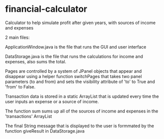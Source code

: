 # financial-calculator
Calculator to help simulate profit after given years, with sources of income and expenses

2 main files: 

ApplicationWindow.java is the file that runs the GUI and user interface

DataStorage.java is the file that runs the calculations for income and expenses, also sums the total.


Pages are controlled by a system of JPanel objects that appear and disappear using a helper function switchPages that takes two panel parameters (to and from) and sets the visibility attribute of 'to' to True and 'from' to False. 

Transaction data is stored in a static ArrayList that is updated every time the user inputs an expense or a source of income.

The function sum sums up all of the sources of income and expenses in the 'transactions' ArrayList

The final String message that is displayed to the user is formmated by the function giveResult in DataStorage.java
